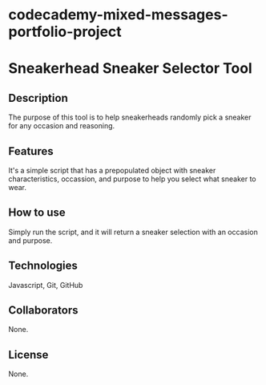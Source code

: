 # codecademy-mixed-messages-portfolio-project

Sneakerhead Sneaker Selector Tool 
========

## Description
The purpose of this tool is to help sneakerheads randomly pick a sneaker for any occasion and reasoning. 

## Features
It's a simple script that has a prepopulated object with sneaker characteristics, occassion, and purpose to help you select what sneaker to wear. 

## How to use
Simply run the script, and it will return a sneaker selection with an occasion and purpose. 

## Technologies
Javascript, Git, GitHub

## Collaborators
None. 

## License
None.
